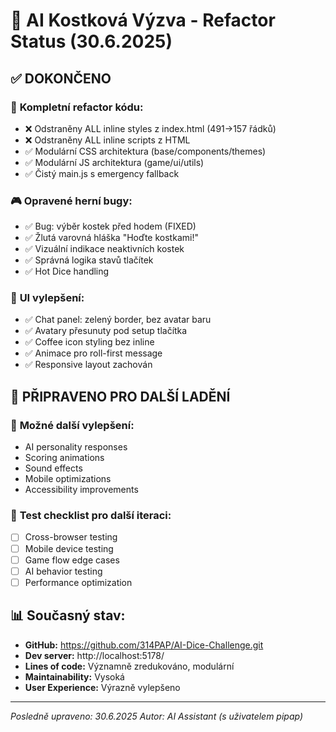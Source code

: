 # 🎲 AI Kostková Výzva - Refactor Status (30.6.2025)

## ✅ DOKONČENO

### 🧹 **Kompletní refactor kódu:**
- ❌ Odstraněny ALL inline styles z index.html (491→157 řádků)
- ❌ Odstraněny ALL inline scripts z HTML
- ✅ Modulární CSS architektura (base/components/themes)
- ✅ Modulární JS architektura (game/ui/utils)
- ✅ Čistý main.js s emergency fallback

### 🎮 **Opravené herní bugy:**
- ✅ Bug: výběr kostek před hodem (FIXED)
- ✅ Žlutá varovná hláška "Hoďte kostkami!"
- ✅ Vizuální indikace neaktivních kostek
- ✅ Správná logika stavů tlačítek
- ✅ Hot Dice handling

### 🎨 **UI vylepšení:**
- ✅ Chat panel: zelený border, bez avatar baru
- ✅ Avatary přesunuty pod setup tlačítka
- ✅ Coffee icon styling bez inline
- ✅ Animace pro roll-first message
- ✅ Responsive layout zachován

## 🔄 PŘIPRAVENO PRO DALŠÍ LADĚNÍ

### 🎯 **Možné další vylepšení:**
- AI personality responses
- Scoring animations
- Sound effects
- Mobile optimizations
- Accessibility improvements

### 🧪 **Test checklist pro další iteraci:**
- [ ] Cross-browser testing
- [ ] Mobile device testing
- [ ] Game flow edge cases
- [ ] AI behavior testing
- [ ] Performance optimization

## 📊 **Současný stav:**
- **GitHub:** https://github.com/314PAP/AI-Dice-Challenge.git
- **Dev server:** http://localhost:5178/
- **Lines of code:** Významně zredukováno, modulární
- **Maintainability:** Vysoká
- **User Experience:** Výrazně vylepšeno

---
*Posledně upraveno: 30.6.2025*
*Autor: AI Assistant (s uživatelem pipap)*
